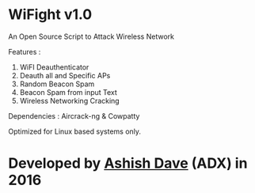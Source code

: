 # WiFight v1.0
An Open Source Script to Attack Wireless Network

Features :
1. WiFI Deauthenticator
2. Deauth all and Specific APs
3. Random Beacon Spam
4. Beacon Spam from input Text
5. Wireless Networking Cracking

Dependencies : Aircrack-ng & Cowpatty 

Optimized for Linux based systems only.

# Developed by <a href="https://sffdg.com">Ashish Dave</a> (ADX) in 2016
